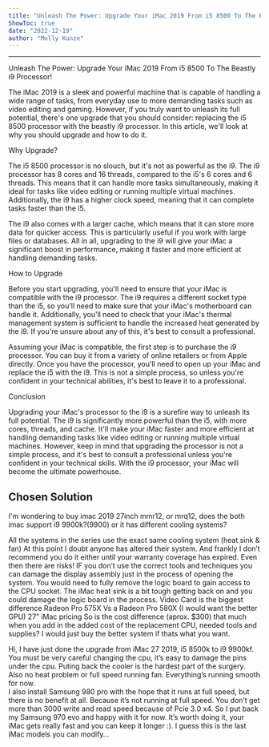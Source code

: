 ```yaml
---
title: "Unleash The Power: Upgrade Your iMac 2019 From i5 8500 To The Beastly i9 Processor!"
ShowToc: true 
date: "2022-12-19"
author: "Molly Kunze"
---
```

*****
Unleash The Power: Upgrade Your iMac 2019 From i5 8500 To The Beastly i9 Processor!

The iMac 2019 is a sleek and powerful machine that is capable of handling a wide range of tasks, from everyday use to more demanding tasks such as video editing and gaming. However, if you truly want to unleash its full potential, there's one upgrade that you should consider: replacing the i5 8500 processor with the beastly i9 processor. In this article, we'll look at why you should upgrade and how to do it.

Why Upgrade?

The i5 8500 processor is no slouch, but it's not as powerful as the i9. The i9 processor has 8 cores and 16 threads, compared to the i5's 6 cores and 6 threads. This means that it can handle more tasks simultaneously, making it ideal for tasks like video editing or running multiple virtual machines. Additionally, the i9 has a higher clock speed, meaning that it can complete tasks faster than the i5.

The i9 also comes with a larger cache, which means that it can store more data for quicker access. This is particularly useful if you work with large files or databases. All in all, upgrading to the i9 will give your iMac a significant boost in performance, making it faster and more efficient at handling demanding tasks.

How to Upgrade

Before you start upgrading, you'll need to ensure that your iMac is compatible with the i9 processor. The i9 requires a different socket type than the i5, so you'll need to make sure that your iMac's motherboard can handle it. Additionally, you'll need to check that your iMac's thermal management system is sufficient to handle the increased heat generated by the i9. If you're unsure about any of this, it's best to consult a professional.

Assuming your iMac is compatible, the first step is to purchase the i9 processor. You can buy it from a variety of online retailers or from Apple directly. Once you have the processor, you'll need to open up your iMac and replace the i5 with the i9. This is not a simple process, so unless you're confident in your technical abilities, it's best to leave it to a professional.

Conclusion

Upgrading your iMac's processor to the i9 is a surefire way to unleash its full potential. The i9 is significantly more powerful than the i5, with more cores, threads, and cache. It'll make your iMac faster and more efficient at handling demanding tasks like video editing or running multiple virtual machines. However, keep in mind that upgrading the processor is not a simple process, and it's best to consult a professional unless you're confident in your technical skills. With the i9 processor, your iMac will become the ultimate powerhouse.


## Chosen Solution
 I'm wondering to buy imac 2019 27inch mmr12, or mrq12, does the both imac support i9 9900k?(9900) or it has different cooling systems?

 All the systems in the series use the exact same cooling system (heat sink & fan)
At this point I doubt anyone has altered their system. And frankly I don’t recommend you do it either until your warranty coverage has expired. Even then there are risks! IF you don’t use the correct tools and techniques you can damage the display assembly just in the process of opening the system. You would need to fully remove the logic board to gain access to the CPU socket. The iMac heat sink is a bit tough getting back on and you could damage the logic board in the process.
Video Card is the biggest difference Radeon Pro 575X Vs a Radeon Pro 580X (I would want the better GPU)
27” iMac pricing
So is the cost difference (aprox. $300) that much when you add in the added cost of the replacement CPU, needed tools and supplies? I would just buy the better system if thats what you want.

 Hi, I have just done the upgrade from iMac 27 2019, i5 8500k to i9 9900kf. 
You must be very careful changing the cpu, it’s easy to damage the pins under the cpu. Puting back the cooler is the hardest part of the surgery. Also no heat problem or full speed running fan. Everything’s running smooth for now.  
I also install Samsung 980 pro with the hope that it runs at full speed, but there is no benefit at all. Because it’s not running at full speed. You don’t get more than 3000 write and read speed because of Pcie 3.0 x4. 
So I put back my Samsung 970 evo and happy with it for now.
It’s worth doing it, your iMac gets really fast and you can keep it longer :). I guess this is the last iMac models you can modify…




